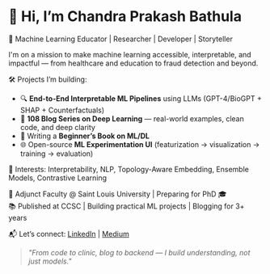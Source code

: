 # 👋 Hi, I’m Chandra Prakash Bathula

🚀 Machine Learning Educator | Researcher | Developer | Storyteller

I'm on a mission to make machine learning accessible, interpretable, and impactful — from healthcare and education to fraud detection and beyond.

🛠️ Projects I’m building:
- 🔍 **End-to-End Interpretable ML Pipelines** using LLMs (GPT-4/BioGPT + SHAP + Counterfactuals)
- 🧠 **108 Blog Series on Deep Learning** — real-world examples, clean code, and deep clarity
- 📘 Writing a **Beginner’s Book on ML/DL**
- 🌐 Open-source **ML Experimentation UI** (featurization → visualization → training → evaluation)

🧩 Interests: Interpretability, NLP, Topology-Aware Embedding, Ensemble Models, Contrastive Learning

📍 Adjunct Faculty @ Saint Louis University | Preparing for PhD 🎓  
📚 Published at CCSC | Building practical ML projects | Blogging for 3+ years

📬 Let’s connect: [LinkedIn](https://linkedin.com/in/YOUR_PROFILE) | [Medium](https://medium.com/@YOUR_HANDLE)

> *"From code to clinic, blog to backend — I build understanding, not just models."*
